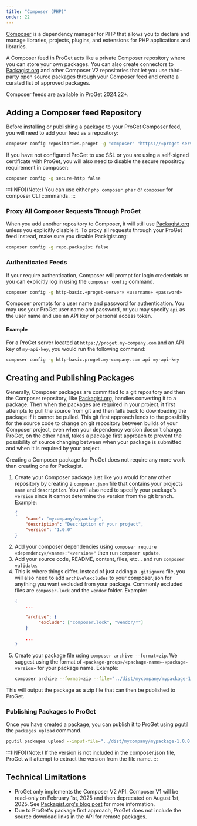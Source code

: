 ```yaml
---
title: "Composer (PHP)"
order: 22
---
```


[Composer](https://getcomposer.org/) is a dependency manager for PHP that allows you to declare and manage libraries, projects, plugins, and extensions for PHP applications and libraries.

A Composer feed in ProGet acts like a private Composer repository where you can store your own packages. You can also create connectors to [Packagist.org](https://packagist.org/) and other Composer V2 repositories that let you use third-party open source packages through your Composer feed and create a curated list of approved packages.

Composer feeds are available in ProGet 2024.22+.

## Adding a Composer feed Repository
Before installing or publishing a package to your ProGet Composer feed, you will need to add your feed as a repository:

```bash
composer config repositories.proget -g "composer" "https://«proget-server»/composer/«feed-name»/"
```

If you have not configured ProGet to use SSL or you are using a self-signed certificate with ProGet, you will also need to disable the secure repositroy requirement in composer:

```bash
composer config -g secure-http false
```

:::(INFO)(Note:)
You can use either `php composer.phar` or `composer` for composer CLI commands.
:::


### Proxy All Composer Requests Through ProGet

When you add another repository to Composer, it will still use [Packagist.org](https://packagist.org/) unless you explicitly disable it. To proxy all requests through your ProGet feed instead, make sure you disable Packigist.org:

```bash
composer config -g repo.packagist false
```

### Authenticated Feeds

If your require authentication, Composer will prompt for login credentials or you can explicitly log in using the `composer config` command.

```bash
composer config -g http-basic.«proget-server» «username» «password»
```


Composer prompts for a user name and password for authentication. You may use your ProGet user name and password, or you may specify `api` as the user name and use an API key or personal access token.

#### Example

For a ProGet server located at `https://proget.my-company.com` and an API key of `my-api-key`, you would run the following command:
```bash
composer config -g http-basic.proget.my-company.com api my-api-key
```

## Creating and Publishing Packages

Generally, Composer packages are committed to a git repository and then the Composer repository, like [Packagist.org](https://packagist.org), handles converting it to a package.  Then when the packages are required in your project, it first attempts to pull the source from git and then falls back to downloading the package if it cannot be pulled. This git first approach lends to the possibility for the source code to change on git repository between builds of your Composer project, even when your dependency version doesn't change.  ProGet, on the other hand, takes a package first approach to prevent the possibility of source changing between when your package is submitted and when it is required by your project.

Creating a Composer package for ProGet does not require any more work than creating one for Packagist.  

1. Create your Composer package just like you would for any other repository by creating a `composer.json` file that contains your projects `name` and `description`.  You will also need to specify your package's `version` since it cannot determine the version from the git branch. Example:
    ```json
    {
        "name": "mycompany/mypackage",
        "description": "Description of your project",
        "version": "1.0.0"
    }
    ```
2. Add your composer dependencies using `composer require «dependency»/«name»:"«version»"` then run `composer update`.
3. Add your source code, README, content, files, etc... and run `composer validate`.
4. This is where things differ.  Instead of just adding a `.gitignore` file, you will also need to add `archive\excludes` to your composer.json for anything you want excluded from your package. Commonly excluded files are `composer.lock` and the `vendor` folder. Example:
    ```json
    {
        ...

        "archive": {
             "exclude": ["composer.lock", "vendor/*"]
        }

        ...
    }
    ```
5. Create your package file using `composer archive --format=zip`.  We suggest using the format of `«package-group»/«package-name»-«package-version»` for your package name. Example:
    ```bash
    composer archive --format=zip --file="../dist/mycompany/mypackage-1.0.0"
    ```

This will output the package as a zip file that can then be published to ProGet.

### Publishing Packages to ProGet

Once you have created a package, you can publish it to ProGet using [pgutil](/docs/proget/reference-api/proget-pgutil) the `packages upload` command.

```bash
pgutil packages upload --input-file="../dist/mycompany/mypackage-1.0.0.zip" --feed="«feed-name»"
```

:::(INFO)(Note:)
If the version is not included in the composer.json file, ProGet will attempt to extract the version from the file name.
:::

## Technical Limitations

 - ProGet only implements the Composer V2 API. Composer V1 will be read-only on February 1st, 2025 and then deprecated on August 1st, 2025.  See [Packagist.org's blog post](https://blog.packagist.com/shutting-down-packagist-org-support-for-composer-1-x/) for more information.
 - Due to ProGet's package first approach, ProGet does not include the source download links in the API for remote packages.
 